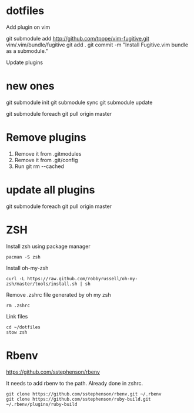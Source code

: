 dotfiles
========

Add plugin on vim

git submodule add http://github.com/tpope/vim-fugitive.git vim/.vim/bundle/fugitive
git add .
git commit -m "Install Fugitive.vim bundle as a submodule."


Update plugins

# new ones
git submodule init
git submodule sync
git submodule update


git submodule foreach git pull origin master

# Remove plugins

1. Remove it from .gitmodules
2. Remove it from .git/config
3. Run git rm --cached <path-to-module></path-to-module>

# update all plugins
git submodule foreach git pull origin master

# ZSH

Install zsh using package manager
```
pacman -S zsh
```

Install oh-my-zsh
```
curl -L https://raw.github.com/robbyrussell/oh-my-zsh/master/tools/install.sh | sh
```

Remove .zshrc file generated by oh my zsh
```
rm .zshrc
```

Link files
```
cd ~/dotfiles
stow zsh
```

# Rbenv

https://github.com/sstephenson/rbenv

It needs to add rbenv to the path. Already done in zshrc.
```
git clone https://github.com/sstephenson/rbenv.git ~/.rbenv
git clone https://github.com/sstephenson/ruby-build.git ~/.rbenv/plugins/ruby-build
```
